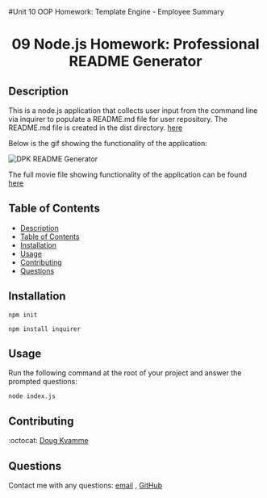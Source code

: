 #Unit 10 OOP Homework: Template Engine - Employee Summary

<h1 align="center">09 Node.js Homework: Professional README Generator</h1>

## Description

This is a node.js application that collects user input from the command line via inquirer to populate a README.md file for user repository. The README.md file is created in the dist directory. [here](https://github.com/kvadou/README/blob/main/distr/README.md)

Below is the gif showing the functionality of the application:

![DPK README Generator](./src/readme_gif.gif)

The full movie file showing functionality of the application can be found [here](./src/readme_movie.mp4)

## Table of Contents

- [Description](#description)
- [Table of Contents](#table-of-contents)
- [Installation](#installation)
- [Usage](#usage)
- [Contributing](#contributing)
- [Questions](#questions)

## Installation

`npm init`

`npm install inquirer`

## Usage

Run the following command at the root of your project and answer the prompted questions:

`node index.js`

## Contributing

:octocat: [Doug Kvamme](https://github.com/kvadou)

## Questions

Contact me with any questions: [email](mailto:dougkvamme@gmail.com) , [GitHub](https://github.com/kvadou)<br />

